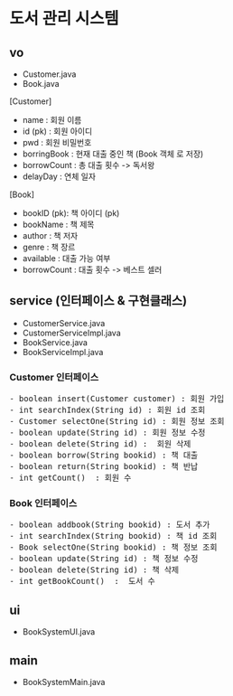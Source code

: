 # 도서 관리 시스템 


## vo

- Customer.java
- Book.java


[Customer]
- name : 회원 이름
- id (pk) : 회원 아이디 
- pwd : 회원 비밀번호
- borringBook : 현재 대출 중인 책 (Book 객체 로 저장)
- borrowCount : 총 대출 횟수 -> 독서왕
- delayDay : 연체 일자

[Book]
- bookID (pk): 책 아이디 (pk)
- bookName : 책 제목
- author : 책 저자
- genre : 책 장르
- available : 대출 가능 여부
- borrowCount : 대출 횟수 -> 베스트 셀러


## service (인터페이스 & 구현클래스)

- CustomerService.java
- CustomerServiceImpl.java
- BookService.java
- BookServiceImpl.java
 
### Customer 인터페이스
<pre>
- boolean insert(Customer customer) : 회원 가입
- int searchIndex(String id) : 회원 id 조회
- Customer selectOne(String id) : 회원 정보 조회
- boolean update(String id) : 회원 정보 수정
- boolean delete(String id) :  회원 삭제
- boolean borrow(String bookid) : 책 대출
- boolean return(String bookid) : 책 반납
- int getCount()  : 회원 수
</pre>

### Book 인터페이스
<pre>
- boolean addbook(String bookid) : 도서 추가
- int searchIndex(String bookid) : 책 id 조회
- Book selectOne(String bookid) : 책 정보 조회
- boolean update(String id) : 책 정보 수정
- boolean delete(String id) : 책 삭제
- int getBookCount()  :  도서 수
</pre>


## ui
- BookSystemUI.java


## main
- BookSystemMain.java



